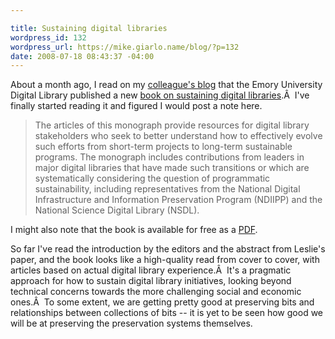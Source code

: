 ```yaml
---

title: Sustaining digital libraries
wordpress_id: 132
wordpress_url: https://mike.giarlo.name/blog/?p=132
date: 2008-07-18 08:43:37 -04:00
---
```

About a month ago, I read on my <a href="http://digitaleccentric.blogspot.com/2008/06/strategies-for-sustaining-digital.html" target="_blank">colleague's blog</a> that the Emory University Digital Library published a new <a href="http://digital.library.emory.edu/SSDL" target="_blank">book on sustaining digital libraries</a>.Â  I've finally started reading it and figured I would post a note here.
<blockquote>The articles of this monograph provide resources for digital library stakeholders who seek to better understand how to effectively evolve such efforts from short-term projects to long-term sustainable programs. The monograph includes contributions from leaders in major digital libraries that have made such transitions or which are systematically considering the question of programmatic sustainability, including representatives from the National Digital Infrastructure and Information Preservation Program (NDIIPP) and the National Science Digital Library (NSDL).</blockquote>
I might also note that the book is available for free as a <a href="http://metascholar.org/publications/StrategiesforSustainingDigitalLibraries.pdf" target="_blank">PDF</a>.

So far I've read the introduction by the editors and the abstract from Leslie's paper, and the book looks like a high-quality read from cover to cover, with articles based on actual digital library experience.Â  It's a pragmatic approach for how to sustain digital library initiatives, looking beyond technical concerns towards the more challenging social and economic ones.Â  To some extent, we are getting pretty good at preserving bits and relationships between collections of bits -- it is yet to be seen how good we will be at preserving the preservation systems themselves.
